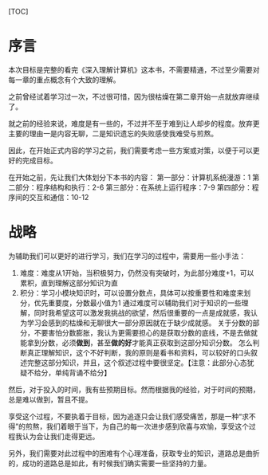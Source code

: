 [TOC]

# 序言
本次目标是完整的看完《深入理解计算机》这本书，不需要精通，不过至少需要对每一章的重点概念有个大致的理解。

之前曾经试着学习过一次，不过很可惜，因为很枯燥在第二章开始一点就放弃继续了。

就之前的经验来说，难度是有一些的，不过并不至于难到让人却步的程度。放弃更主要的理由一是内容无聊，二是知识遗忘的失败感使我难受与煎熬。

因此，在开始正式内容的学习之前，我们需要考虑一些方案或对策，以便于可以更好的完成目标。

在开始之前，先让我们大体划分下本书的内容：
第一部分：计算机系统漫游：1
第二部分：程序结构和执行：2-6
第三部分：在系统上运行程序：7-9
第四部分：程序间的交互和通信：10-12

# 战略
为辅助我们可以更好的进行学习，我们在学习的过程中，需要用一些小手法：
1. 难度：难度从1开始，当积极努力，仍然没有突破时，为此部分难度+1，可以累积，直到理解这部分知识为直
2. 积分：学习小模块知识时，可以设置分数点，具体可以按重要性和难度来划分，优先重要度，分数最小值为1
通过难度可以辅助我们对于知识的一些理解，同时我希望这可以激发我挑战的欲望，然后很重要的一点是成就感，我认为学习会感到的枯燥和无聊很大一部分原因就在于缺少成就感。
关于分数的部分，不要害怕分数膨胀，我认为更需要担心的是获取分数的底线，不是去做就能拿到分数，必须**做到**，甚至**做的好**才能真正获取到这部分知识分数。
怎么判断真正理解知识，这个不好判断，我的原则是看书和资料，可以较好的口头叙述完整这部分知识，并且，这个叙述过程中要很坚定。【注意：此部分心态犹疑不给分，单纯背诵不给分】

然后，对于投入的时间，我有些预期目标。然而根据我的经验，对于时间的预期，总是难以做到，暂且不提。

享受这个过程，不要执着于目标，因为追逐只会让我们感受痛苦，那是一种“求不得”的煎熬，我们着眼于当下，为自己的每一次进步感到欣喜与欢愉，享受这个过程我认为会让我们走得更远。

另外，我们需要对此过程中的困难有个心理准备，获取专业的知识，道路总是曲折的，成功的道路总是如此，有时候我们确实需要一些坚持的力量。